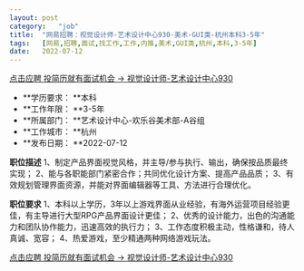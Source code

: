 ```yaml
---
layout:	post
category:	"job"
title:	"网易招聘：视觉设计师-艺术设计中心930-美术-GUI类-杭州本科3-5年"
tags:	[网易,招聘,面试,找工作,工作,内推,美术,GUI类,杭州,本科,3-5年]
date:	2022-07-12
---
```


[点击应聘 投简历就有面试机会 -> 视觉设计师-艺术设计中心930](http://mobile.bole.netease.com/bole/boleDetail?id=39483&employeeId=346f03c3cda5f04c&key=all)



- **学历要求： **本科
- **工作年限： **3-5年
- **所属部门： **艺术设计中心-欢乐谷美术部-A谷组
- **工作城市： **杭州
- **发布日期： **2022-07-12



**职位描述**
1、制定产品界面视觉风格，并主导/参与执行、输出，确保按品质最终实现；
2、能与各职能部门紧密合作；共同优化设计方案、提高产品品质；
3、有效规划管理界面资源，并能对界面编辑器等工具、方法进行合理优化。



**职位要求**
1、本科以上学历，3年以上游戏界面从业经验，有海外运营项目经验更佳，有主导进行大型RPG产品界面设计更佳；
2、优秀的设计能力，出色的沟通能力和团队协作能力，迅速高效的执行力；
3、工作态度积极主动，性格谦和，待人真诚、宽容；
4、热爱游戏，至少精通两种网络游戏玩法。



[点击应聘 投简历就有面试机会 -> 视觉设计师-艺术设计中心930](http://mobile.bole.netease.com/bole/boleDetail?id=39483&employeeId=346f03c3cda5f04c&key=all)